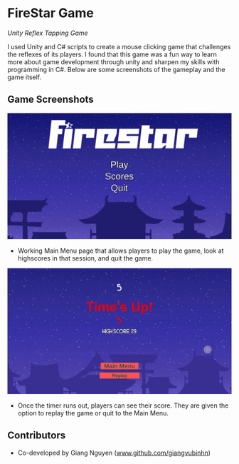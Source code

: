 # FireStar Game

*Unity Reflex Tapping Game*


I used Unity and C# scripts to create a mouse clicking game that challenges the reflexes of its players. I found that this game was a fun way to learn more about game development through unity and sharpen my skills with programming in C#. Below are some screenshots of the gameplay and the game itself.

## Game Screenshots

![](readmepics/tappinggamess2.png)
- Working Main Menu page that allows players to play the game, look at highscores in that session, and quit the game.

![](readmepics/tappinggamess1.png)
- Once the timer runs out, players can see their score. They are given the option to replay the game or quit to the Main Menu.

## Contributors
- Co-developed by Giang Nguyen (www.github.com/giangvubinhn)

